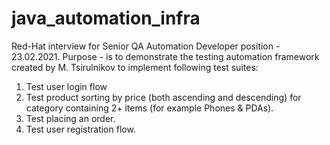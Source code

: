 # java_automation_infra
Red-Hat interview for Senior QA Automation Developer position - 23.02.2021. 
Purpose - is to demonstrate the testing automation framework created by M. Tsirulnikov to implement following test suites:
1) Test user login flow 
2) Test product sorting by price (both ascending and descending) for category containing 2+ items (for example Phones & PDAs). 
3) Test placing an order. 
4) Test user registration flow.
